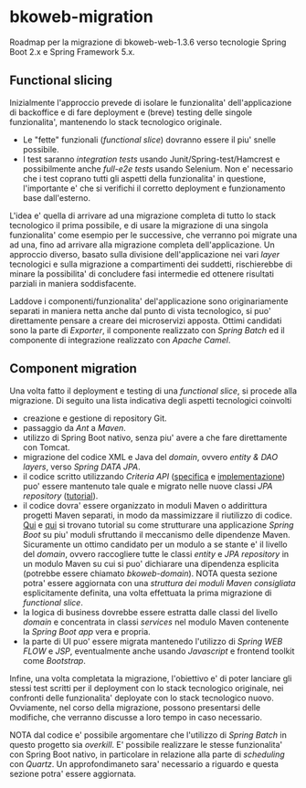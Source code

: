 # bkoweb-migration

Roadmap per la migrazione di bkoweb-web-1.3.6 verso tecnologie Spring Boot 2.x e Spring Framework 5.x.

## Functional slicing

Inizialmente l'approccio prevede di isolare le funzionalita' dell'applicazione di backoffice e di fare deployment e (breve) testing delle singole funzionalita', mantenendo lo stack tecnologico originale.

* Le "fette" funzionali (*functional slice*) dovranno essere il piu' snelle possibile.
* I test saranno *integration tests* usando Junit/Spring-test/Hamcrest e possibilmente anche *full-e2e tests* usando Selenium. Non e' necessario che i test coprano tutti gli aspetti della funzionalita' in questione, l'importante e' che si verifichi il corretto deployment e funzionamento base dall'esterno.

L'idea e' quella di arrivare ad una migrazione completa di tutto lo stack tecnologico il prima possibile, e di usare la migrazione di una singola funzionalita' come esempio per le successive, che verranno poi migrate una ad una, fino ad arrivare alla migrazione completa dell'applicazione. Un approccio diverso, basato sulla divisione dell'applicazione nei vari *layer* tecnologici e sulla migrazione a compartimenti dei suddetti, rischierebbe di minare la possibilita' di concludere fasi intermedie ed ottenere risultati parziali in maniera soddisfacente.

Laddove i componenti/funzionalita' del'applicazione sono originariamente separati in maniera netta anche dal punto di vista tecnologico, si puo' direttamente pensare a creare dei microservizi apposta. Ottimi candidati sono la parte di *Exporter*, il componente realizzato con *Spring Batch* ed il componente di integrazione realizzato con *Apache Camel*.

## Component migration

Una volta fatto il deployment e testing di una *functional slice*, si procede alla migrazione. Di seguito una lista indicativa degli aspetti tecnologici coinvolti

* creazione e gestione di repository Git.
* passaggio da *Ant* a *Maven*.
* utilizzo di Spring Boot nativo, senza piu' avere a che fare direttamente con Tomcat.
* migrazione del codice XML e Java del *domain*, ovvero *entity & DAO layers*, verso *Spring DATA JPA*.
* il codice scritto utilizzando *Criteria API* ([specifica](https://jakarta.ee/specifications/persistence/3.1/jakarta-persistence-spec-3.1.html#a6925) e [implementazione](https://docs.spring.io/spring-data/jpa/docs/current/reference/html/)) puo' essere mantenuto tale quale e migrato nelle nuove classi *JPA repository* ([tutorial](https://www.baeldung.com/spring-data-criteria-queries)).
* il codice dovra' essere organizzato in moduli Maven o addirittura progetti Maven separati, in modo da massimizzare il riutilizzo di codice. [Qui](https://www.baeldung.com/spring-boot-multiple-modules) e [qui](https://spring.io/guides/gs/multi-module/) si trovano tutorial su come strutturare una applicazione *Spring Boot* su piu' moduli sfruttando il meccanismo delle dipendenze Maven. Sicuramente un ottimo candidato per un modulo a se stante e' il livello del *domain*, ovvero raccogliere tutte le classi *entity* e *JPA repository* in un modulo Maven su cui si puo' dichiarare una dipendenza esplicita (potrebbe essere chiamato *bkoweb-domain*). NOTA questa sezione potra' essere aggiornata con una *struttura dei moduli Maven consigliata* esplicitamente definita, una volta effettuata la prima migrazione di *functional slice*.
* la logica di business dovrebbe essere estratta dalle classi del livello *domain* e concentrata in classi *services* nel modulo Maven contenente la *Spring Boot app* vera e propria.
* la parte di UI puo' essere migrata mantenedo l'utilizzo di *Spring WEB FLOW* e *JSP*, eventualmente anche usando *Javascript* e frontend toolkit come *Bootstrap*.

Infine, una volta completata la migrazione, l'obiettivo e' di poter lanciare gli stessi test scritti per il deployment con lo stack tecnologico originale, nei confronti delle funzionalita' deployate con lo stack tecnologico nuovo. Ovviamente, nel corso della migrazione, possono presentarsi delle modifiche, che verranno discusse a loro tempo in caso necessario.

NOTA dal codice e' possibile argomentare che l'utilizzo di *Spring Batch* in questo progetto sia *overkill*. E' possibile realizzare le stesse funzionalita' con Spring Boot nativo, in particolare in relazione alla parte di *scheduling* con *Quartz*. Un approfondimaneto sara' necessario a riguardo e questa sezione potra' essere aggiornata. 


